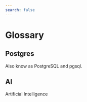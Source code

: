 ```yaml
---
search: false
---
```


# Glossary

## Postgres

Also know as PostgreSQL and pgsql.

## AI

Artificial Intelligence
